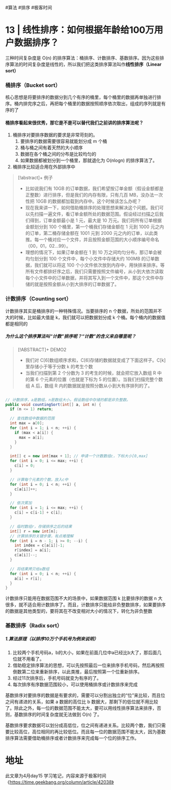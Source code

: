 #算法 #排序 #极客时间 

# 13 | 线性排序：如何根据年龄给100万用户数据排序？


三种时间复杂度是 O(n) 的排序算法：桶排序、计数排序、基数排序。因为这些排序算法的时间复杂度是线性的，所以我们把这类排序算法叫作**线性排序（Linear sort）**

### 桶排序（Bucket sort）

核心思想是将要排序的数据分到几个有序的桶里，每个桶里的数据再单独进行排序。桶内排完序之后，再把每个桶里的数据按照顺序依次取出，组成的序列就是有序的了

#### 桶排序看起来很优秀，那它是不是可以替代我们之前讲的排序算法呢？

1. 桶排序对要排序数据的要求是非常苛刻的。
	1. 要排序的数据需要很容易就能划分成 m 个桶
	2. 桶与桶之间有着天然的大小顺序
	3. 数据在各个桶之间的分布是比较均匀的
	4. 如果数据都被划分到一个桶里，那就退化为 O(nlogn) 的排序算法了。
2.  桶排序比较适合用在外部排序中
> [!abstract]+ 例子
> - 比如说我们有 10GB 的订单数据，我们希望按订单金额（假设金额都是正整数）进行排序，但是我们的内存有限，只有几百 MB，没办法一次性把 10GB 的数据都加载到内存中。这个时候该怎么办呢？
> - 现在我来讲一下，如何借助桶排序的处理思想来解决这个问题。我们可以先扫描一遍文件，看订单金额所处的数据范围。假设经过扫描之后我们得到，订单金额最小是 1 元，最大是 10 万元。我们将所有订单根据金额划分到 100 个桶里，第一个桶我们存储金额在 1 元到 1000 元之内的订单，第二桶存储金额在 1001 元到 2000 元之内的订单，以此类推。每一个桶对应一个文件，并且按照金额范围的大小顺序编号命名（00，01，02...99）。
> - 理想的情况下，如果订单金额在 1 到 10 万之间均匀分布，那订单会被均匀划分到 100 个文件中，每个小文件中存储大约 100MB 的订单数据，我们就可以将这 100 个小文件依次放到内存中，用快排来排序。等所有文件都排好序之后，我们只需要按照文件编号，从小到大依次读取每个小文件中的订单数据，并将其写入到一个文件中，那这个文件中存储的就是按照金额从小到大排序的订单数据了。

### 计数排序（Counting sort）

计数排序其实是桶排序的一种特殊情况。当要排序的 n 个数据，所处的范围并不大的时候，比如最大值是 k，我们就可以把数据划分成 k 个桶。每个桶内的数据值都是相同的

##### 为什么这个排序算法叫“计数”排序呢？“计数”的含义来自哪里呢？

> [!ABSTRACT]+ DEMO2
> - 我们对 C[6]数组顺序求和，C[6]存储的数据就变成了下面这样子。C[k]里存储小于等于分数 k 的考生个数
> - 当我们扫描到第 2 个分数为 3 的考生的时候，就会把它放入数组 R 中的第 6 个元素的位置（也就是下标为 5 的位置）。当我们扫描完整个数组 A 后，数组 R 内的数据就是按照分数从小到大有序排列的了。

```java

// 计数排序，a是数组，n是数组大小。假设数组中存储的都是非负整数。
public void countingSort(int[] a, int n) {
  if (n <= 1) return;

  // 查找数组中数据的范围
  int max = a[0];
  for (int i = 1; i < n; ++i) {
    if (max < a[i]) {
      max = a[i];
    }
  }

  int[] c = new int[max + 1]; // 申请一个计数数组c，下标大小[0,max]
  for (int i = 0; i <= max; ++i) {
    c[i] = 0;
  }

  // 计算每个元素的个数，放入c中
  for (int i = 0; i < n; ++i) {
    c[a[i]]++;
  }

  // 依次累加
  for (int i = 1; i <= max; ++i) {
    c[i] = c[i-1] + c[i];
  }

  // 临时数组r，存储排序之后的结果
  int[] r = new int[n];
  // 计算排序的关键步骤，有点难理解
  for (int i = n - 1; i >= 0; --i) {
    int index = c[a[i]]-1;
    r[index] = a[i];
    c[a[i]]--;
  }

  // 将结果拷贝给a数组
  for (int i = 0; i < n; ++i) {
    a[i] = r[i];
  }
}
```

计数排序只能用在数据范围不大的场景中，如果数据范围 k 比要排序的数据 n 大很多，就不适合用计数排序了。而且，计数排序只能给非负整数排序，如果要排序的数据是其他类型的，要将其在不改变相对大小的情况下，转化为非负整数

### 基数排序（Radix sort）

##### 1.算法原理（以排序10万个手机号为例来说明）
1. 比较两个手机号码a，b的大小，如果在前面几位中a已经比b大了，那后面几位就不用看了。 
2. 借助稳定排序算法的思想，可以先按照最后一位来排序手机号码，然后再按照倒数第二位来重新排序，以此类推，最后按照第一个位重新排序。 
3. 经过11次排序后，手机号码就变为有序的了。 
4. 每次排序有序数据范围较小，可以使用桶排序或计数排序来完成

基数排序对要排序的数据是有要求的，需要可以分割出独立的“位”来比较，而且位之间有递进的关系，如果 a 数据的高位比 b 数据大，那剩下的低位就不用比较了。除此之外，每一位的数据范围不能太大，要可以用线性排序算法来排序，否则，基数排序的时间复杂度就无法做到 O(n) 了。

基数排序要求数据可以划分成高低位，位之间有递进关系。比较两个数，我们只需要比较高位，高位相同的再比较低位。而且每一位的数据范围不能太大，因为基数排序算法需要借助桶排序或者计数排序来完成每一个位的排序工作。



# 地址

此文章为4月day15 学习笔记，内容来源于极客时间《https://time.geekbang.org/column/article/42038》